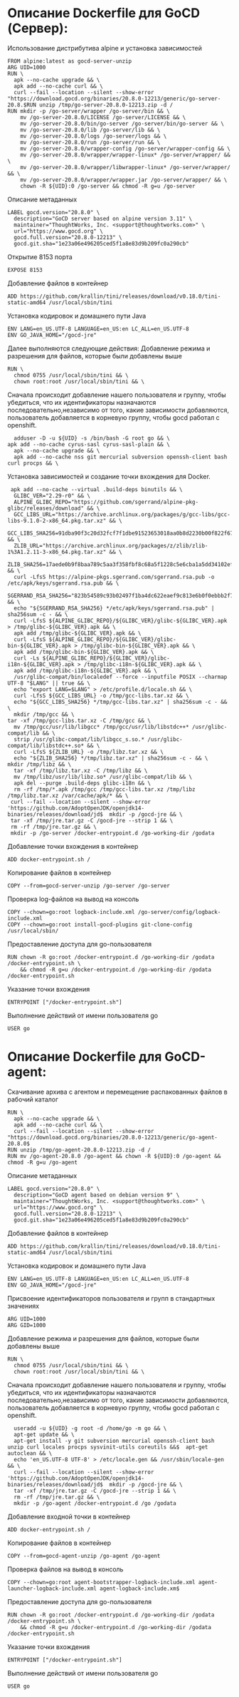 # Описание Dockerfile для GoCD (Сервер):
Использование дистрибутива alpine и установка зависимостей 
```
FROM alpine:latest as gocd-server-unzip
ARG UID=1000
RUN \
  apk --no-cache upgrade && \
  apk add --no-cache curl && \
  curl --fail --location --silent --show-error "https://download.gocd.org/binaries/20.8.0-12213/generic/go-server-20.8.$RUN unzip /tmp/go-server-20.8.0-12213.zip -d /
RUN mkdir -p /go-server/wrapper /go-server/bin && \
    mv /go-server-20.8.0/LICENSE /go-server/LICENSE && \
    mv /go-server-20.8.0/bin/go-server /go-server/bin/go-server && \
    mv /go-server-20.8.0/lib /go-server/lib && \
    mv /go-server-20.8.0/logs /go-server/logs && \
    mv /go-server-20.8.0/run /go-server/run && \
    mv /go-server-20.8.0/wrapper-config /go-server/wrapper-config && \
    mv /go-server-20.8.0/wrapper/wrapper-linux* /go-server/wrapper/ && \
    mv /go-server-20.8.0/wrapper/libwrapper-linux* /go-server/wrapper/ && \
    mv /go-server-20.8.0/wrapper/wrapper.jar /go-server/wrapper/ && \
    chown -R ${UID}:0 /go-server && chmod -R g=u /go-server
```
Описание метаданных
```
LABEL gocd.version="20.8.0" \
  description="GoCD server based on alpine version 3.11" \
  maintainer="ThoughtWorks, Inc. <support@thoughtworks.com>" \
  url="https://www.gocd.org" \
  gocd.full.version="20.8.0-12213" \
  gocd.git.sha="1e23a06e496205ced5f1a8e83d9b209fc0a290cb"
```
Открытие 8153 порта
```
EXPOSE 8153
```
Добавление файлов в контейнер 
```
ADD https://github.com/krallin/tini/releases/download/v0.18.0/tini-static-amd64 /usr/local/sbin/tini 
```
Установка кодировок и домашнего пути Java
```
ENV LANG=en_US.UTF-8 LANGUAGE=en_US:en LC_ALL=en_US.UTF-8
ENV GO_JAVA_HOME="/gocd-jre"
```
Далее выполняются следующие действия: 
Добавление режима и разрешения для файлов, которые были добавлены выше
```
RUN \
  chmod 0755 /usr/local/sbin/tini && \
  chown root:root /usr/local/sbin/tini && \
``` 

Сначала происходит добавление нашего пользователя и группу, чтобы убедиться, что их идентификаторы назначаются последовательно,независимо от того, какие зависимости добавляются, пользователь добавляется в корневую группу, чтобы gocd работал с openshift.
```
  adduser -D -u ${UID} -s /bin/bash -G root go && \                                                                       apk add --no-cache cyrus-sasl cyrus-sasl-plain && \
  apk --no-cache upgrade && \
  apk add --no-cache nss git mercurial subversion openssh-client bash curl procps && \
```
 Установка зависимостей и создание точки вхождения для Docker.
  ```
   apk add --no-cache --virtual .build-deps binutils && \
    GLIBC_VER="2.29-r0" && \
    ALPINE_GLIBC_REPO="https://github.com/sgerrand/alpine-pkg-glibc/releases/download" && \
    GCC_LIBS_URL="https://archive.archlinux.org/packages/g/gcc-libs/gcc-libs-9.1.0-2-x86_64.pkg.tar.xz" && \
    GCC_LIBS_SHA256=91dba90f3c20d32fcf7f1dbe91523653018aa0b8d2230b00f822f6722804cf08 && \
    ZLIB_URL="https://archive.archlinux.org/packages/z/zlib/zlib-1%3A1.2.11-3-x86_64.pkg.tar.xz" && \
    ZLIB_SHA256=17aede0b9f8baa789c5aa3f358fbf8c68a5f1228c5e6cba1a5dd34102ef4d4e5 && \
    curl -LfsS https://alpine-pkgs.sgerrand.com/sgerrand.rsa.pub -o /etc/apk/keys/sgerrand.rsa.pub && \
    SGERRAND_RSA_SHA256="823b54589c93b02497f1ba4dc622eaef9c813e6b0f0ebbb2f771e32adf9f4ef2" && \
    echo "${SGERRAND_RSA_SHA256} */etc/apk/keys/sgerrand.rsa.pub" | sha256sum -c - && \
    curl -LfsS ${ALPINE_GLIBC_REPO}/${GLIBC_VER}/glibc-${GLIBC_VER}.apk > /tmp/glibc-${GLIBC_VER}.apk && \
    apk add /tmp/glibc-${GLIBC_VER}.apk && \
    curl -LfsS ${ALPINE_GLIBC_REPO}/${GLIBC_VER}/glibc-bin-${GLIBC_VER}.apk > /tmp/glibc-bin-${GLIBC_VER}.apk && \
    apk add /tmp/glibc-bin-${GLIBC_VER}.apk && \
    curl -Ls ${ALPINE_GLIBC_REPO}/${GLIBC_VER}/glibc-i18n-${GLIBC_VER}.apk > /tmp/glibc-i18n-${GLIBC_VER}.apk && \
    apk add /tmp/glibc-i18n-${GLIBC_VER}.apk && \
    /usr/glibc-compat/bin/localedef --force --inputfile POSIX --charmap UTF-8 "$LANG" || true && \
    echo "export LANG=$LANG" > /etc/profile.d/locale.sh && \
    curl -LfsS ${GCC_LIBS_URL} -o /tmp/gcc-libs.tar.xz && \
    echo "${GCC_LIBS_SHA256} */tmp/gcc-libs.tar.xz" | sha256sum -c - && \
    mkdir /tmp/gcc && \                                                                                                     tar -xf /tmp/gcc-libs.tar.xz -C /tmp/gcc && \
    mv /tmp/gcc/usr/lib/libgcc* /tmp/gcc/usr/lib/libstdc++* /usr/glibc-compat/lib && \
    strip /usr/glibc-compat/lib/libgcc_s.so.* /usr/glibc-compat/lib/libstdc++.so* && \
    curl -LfsS ${ZLIB_URL} -o /tmp/libz.tar.xz && \
    echo "${ZLIB_SHA256} */tmp/libz.tar.xz" | sha256sum -c - && \                                                           mkdir /tmp/libz && \
    tar -xf /tmp/libz.tar.xz -C /tmp/libz && \
    mv /tmp/libz/usr/lib/libz.so* /usr/glibc-compat/lib && \
    apk del --purge .build-deps glibc-i18n && \
    rm -rf /tmp/*.apk /tmp/gcc /tmp/gcc-libs.tar.xz /tmp/libz /tmp/libz.tar.xz /var/cache/apk/* && \
   curl --fail --location --silent --show-error 'https://github.com/AdoptOpenJDK/openjdk14-binaries/releases/download/jd$  mkdir -p /gocd-jre && \
   tar -xf /tmp/jre.tar.gz -C /gocd-jre --strip 1 && \
   rm -rf /tmp/jre.tar.gz && \
   mkdir -p /go-server /docker-entrypoint.d /go-working-dir /godata
```
Добавление точки вхождения в контейнер
```
ADD docker-entrypoint.sh /
```
Копирование файлов в контейнер
```
COPY --from=gocd-server-unzip /go-server /go-server
```
Проверка log-файлов на вывод на консоль
```
COPY --chown=go:root logback-include.xml /go-server/config/logback-include.xml
COPY --chown=go:root install-gocd-plugins git-clone-config /usr/local/sbin/
```
Предоставление доступа для go-пользователя
```
RUN chown -R go:root /docker-entrypoint.d /go-working-dir /godata /docker-entrypoint.sh \
    && chmod -R g=u /docker-entrypoint.d /go-working-dir /godata /docker-entrypoint.sh                                  
```
Указание точки вхождения
```
ENTRYPOINT ["/docker-entrypoint.sh"]
```
Выполнение действий от имени пользователя go
```
USER go
```
# Описание Dockerfile для GoCD-agent:
Скачивание архива с агентом и перемещение распакованных файлов в рабочий каталог
```
RUN \
  apk --no-cache upgrade && \
  apk add --no-cache curl && \
  curl --fail --location --silent --show-error "https://download.gocd.org/binaries/20.8.0-12213/generic/go-agent-20.8.0$
RUN unzip /tmp/go-agent-20.8.0-12213.zip -d /
RUN mv /go-agent-20.8.0 /go-agent && chown -R ${UID}:0 /go-agent && chmod -R g=u /go-agent
```
Описание метаданных
```
LABEL gocd.version="20.8.0" \
  description="GoCD agent based on debian version 9" \
  maintainer="ThoughtWorks, Inc. <support@thoughtworks.com>" \
  url="https://www.gocd.org" \
  gocd.full.version="20.8.0-12213" \
  gocd.git.sha="1e23a06e496205ced5f1a8e83d9b209fc0a290cb" 
```

Добавление файлов в контейнер 
```
ADD https://github.com/krallin/tini/releases/download/v0.18.0/tini-static-amd64 /usr/local/sbin/tini
```
Установка кодировок и домашнего пути Java
```
ENV LANG=en_US.UTF-8 LANGUAGE=en_US:en LC_ALL=en_US.UTF-8
ENV GO_JAVA_HOME="/gocd-jre"
```
Присвоение идентификаторов пользователя и групп в стандартных значениях
```
ARG UID=1000
ARG GID=1000
```
Добавление режима и разрешения для файлов, которые были добавлены выше
```
RUN \
  chmod 0755 /usr/local/sbin/tini && \
  chown root:root /usr/local/sbin/tini && \       
 ```
Сначала происходит добавление нашего пользователя и группу, чтобы убедиться, что их идентификаторы назначаются последовательно,независимо от того, какие зависимости добавляются, пользователь добавляется в корневую группу, чтобы gocd работал с openshift.
```
  useradd -u ${UID} -g root -d /home/go -m go && \
  apt-get update && \
  apt-get install -y git subversion mercurial openssh-client bash unzip curl locales procps sysvinit-utils coreutils &&$  apt-get autoclean && \
  echo 'en_US.UTF-8 UTF-8' > /etc/locale.gen && /usr/sbin/locale-gen && \
  curl --fail --location --silent --show-error 'https://github.com/AdoptOpenJDK/openjdk14-binaries/releases/download/jd$  mkdir -p /gocd-jre && \
  tar -xf /tmp/jre.tar.gz -C /gocd-jre --strip 1 && \
  rm -rf /tmp/jre.tar.gz && \
  mkdir -p /go-agent /docker-entrypoint.d /go /godata
```
Добавление входной точки в контейнер
```
ADD docker-entrypoint.sh /
```
Копирование файлов в контейнер
```
COPY --from=gocd-agent-unzip /go-agent /go-agent
```
Проверка файлов на вывод в консоль
```
COPY --chown=go:root agent-bootstrapper-logback-include.xml agent-launcher-logback-include.xml agent-logback-include.xm$
```
Предоставление доступа для go-пользователя
```
RUN chown -R go:root /docker-entrypoint.d /go-working-dir /godata /docker-entrypoint.sh \
    && chmod -R g=u /docker-entrypoint.d /go-working-dir /godata /docker-entrypoint.sh                                  
```
Указание точки вхождения
```
ENTRYPOINT ["/docker-entrypoint.sh"]
```
Выполнение действий от имени пользователя go
```
USER go
```                                                           












